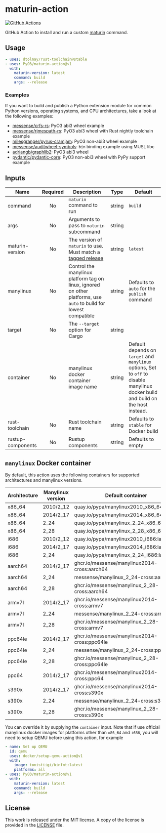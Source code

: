 # maturin-action

[![GitHub Actions](https://github.com/PyO3/maturin-action/actions/workflows/test.yml/badge.svg)](https://github.com/PyO3/maturin-action/actions?query=workflow%3ATest)

GitHub Action to install and run a custom [maturin](https://github.com/PyO3/maturin) command. 

## Usage

```yaml
- uses: dtolnay/rust-toolchain@stable
- uses: PyO3/maturin-action@v1
  with:
    maturin-version: latest
    command: build
    args: --release
```

### Examples

If you want to build and publish a Python extension module for common Python versions, operating systems, and CPU architectures, 
take a look at the following examples:

* [messense/crfs-rs](https://github.com/messense/crfs-rs/blob/main/.github/workflows/Python.yml): PyO3 abi3 wheel example
* [messense/rjmespath-rs](https://github.com/messense/rjmespath-py/blob/main/.github/workflows/CI.yml): PyO3 abi3 wheel with Rust nightly toolchain example
* [milesgranger/pyrus-cramjam](https://github.com/milesgranger/pyrus-cramjam/blob/master/.github/workflows/CI.yml): PyO3 non-abi3 wheel example
* [messense/auditwheel-symbols](https://github.com/messense/auditwheel-symbols/blob/master/.github/workflows/CI.yml): `bin` binding example using MUSL libc
* [adriangb/graphlib2](https://github.com/adriangb/graphlib2/blob/main/.github/workflows/python.yaml): PyO3 abi3 wheel
* [pydantic/pydantic-core](https://github.com/pydantic/pydantic-core/blob/main/.github/workflows/ci.yml): PyO3 non-abi3 wheel with PyPy support example

## Inputs

| Name              | Required | Description                                                                                                        | Type   | Default                                                                                                                            |
| ----------------- | :------: | ------------------------------------------------------------------------------------------------------------------ | ------ | ---------------------------------------------------------------------------------------------------------------------------------- |
| command           |    No    | `maturin` command to run                                                                                           | string | `build`                                                                                                                            |
| args              |    No    | Arguments to pass to `maturin` subcommand                                                                          | string |                                                                                                                                    |
| maturin-version   |    No    | The version of `maturin` to use. Must match a [tagged release]                                                     | string | `latest`                                                                                                                           |
| manylinux         |    No    | Control the manylinux platform tag on linux, ignored on other platforms, use `auto` to build for lowest compatible | string | Defaults to `auto` for the `publish` command                                                                                       |
| target            |    No    | The `--target` option for Cargo                                                                                    | string |                                                                                                                                    |
| container         |    No    | manylinux docker container image name                                                                              | string | Default depends on `target` and `manylinux` options, Set to `off` to disable manylinux docker build and build on the host instead. |
| rust-toolchain    |    No    | Rust toolchain name                                                                                                | string | Defaults to `stable` for Docker build                                                                                              |
| rustup-components |    No    | Rustup components                                                                                                  | string | Defaults to empty                                                                                                                  |


## `manylinux` Docker container

By default, this action uses the following containers for supported architectures and manylinux versions.

| Architecture | Manylinux version | Default container                             |
| ------------ | ----------------- | --------------------------------------------- |
| x86_64       | 2010/2_12         | quay.io/pypa/manylinux2010_x86_64:latest      |
| x86_64       | 2014/2_17         | quay.io/pypa/manylinux2014_x86_64:latest      |
| x86_64       | 2_24              | quay.io/pypa/manylinux_2_24_x86_64:latest     |
| x86_64       | 2_28              | quay.io/pypa/manylinux_2_28_x86_64:latest     |
| i686         | 2010/2_12         | quay.io/pypa/manylinux2010_i686:latest        |
| i686         | 2014/2_17         | quay.io/pypa/manylinux2014_i686:latest        |
| i686         | 2_24              | quay.io/pypa/manylinux_2_24_i686:latest       |
| aarch64      | 2014/2_17         | ghcr.io/messense/manylinux2014-cross:aarch64  |
| aarch64      | 2_24              | messense/manylinux_2_24-cross:aarch64         |
| aarch64      | 2_28              | ghcr.io/messense/manylinux_2_28-cross:aarch64 |
| armv7l       | 2014/2_17         | ghcr.io/messense/manylinux2014-cross:armv7    |
| armv7l       | 2_24              | messense/manylinux_2_24-cross:armv7           |
| armv7l       | 2_28              | ghcr.io/messense/manylinux_2_28-cross:armv7   |
| ppc64le      | 2014/2_17         | ghcr.io/messense/manylinux2014-cross:ppc64le  |
| ppc64le      | 2_24              | messense/manylinux_2_24-cross:ppc64le         |
| ppc64le      | 2_28              | ghcr.io/messense/manylinux_2_28-cross:ppc64le |
| ppc64        | 2014/2_17         | ghcr.io/messense/manylinux2014-cross:ppc64    |
| s390x        | 2014/2_17         | ghcr.io/messense/manylinux2014-cross:s390x    |
| s390x        | 2_24              | messense/manylinux_2_24-cross:s390x           |
| s390x        | 2_28              | ghcr.io/messense/manylinux_2_28-cross:s390x   |

You can override it by supplying the `container` input.
Note that if use official manylinux docker images for platforms other than `x86_64` and `i686`,
you will need to setup QEMU before using this action, for example

```yaml
- name: Set up QEMU
  id: qemu
  uses: docker/setup-qemu-action@v1
  with:
    image: tonistiigi/binfmt:latest
    platforms: all
- uses: PyO3/maturin-action@v1
  with:
    maturin-version: latest
    command: build
    args: --release
```

## License

This work is released under the MIT license. A copy of the license is provided in the [LICENSE](./LICENSE) file.

[tagged release]: https://github.com/PyO3/maturin/releases
